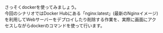 <br>
さっそくdockerを使ってみましょう。
<br>
今回のシナリオではDocker Hubにある「nginx:latest」(最新のNginxイメージ)を利用してWebサーバーをデプロイしたり削除する作業を、実際に画面にアクセスしながらdockerのコマンドを使って行います。
